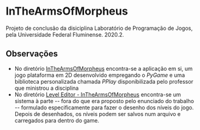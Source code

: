# InTheArmsOfMorpheus
Projeto de conclusão da disiciplina Laboratório de Programação de Jogos, pela Universidade Federal Fluminense. 2020.2. 

## Observações
- No diretório [InTheArmsOfMorpheus]() encontra-se a aplicação em si, um jogo plataforma em 2D desenvolvido empregando o _PyGame_ e uma biblioteca personalizada chamada _PPlay_ disponibilizada pelo professor que ministrou a disciplina
- No diretório [Level Editor - InTheArmsOfMorpheus]() encontra-se um sistema à parte -- fora do que era proposto pelo enunciado do trabalho -- formulado especificamente para fazer o desenho dos níveis do jogo. Depois de desenhados, os níveis podem ser salvos num arquivo e carregados para dentro do game.
